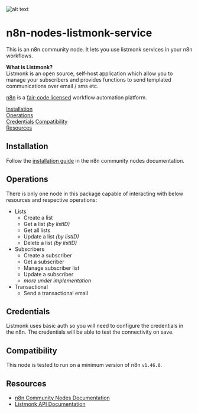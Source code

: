 ![alt text](workflow-sample.png)

# n8n-nodes-listmonk-service

This is an n8n community node. It lets you use listmonk services in your n8n workflows.

**What is Listmonk?**  
Listmonk is an open source, self-host application which allow you to manage your subscribers and provides functions to send templated communications over email / sms etc.

[n8n](https://n8n.io/) is a [fair-code licensed](https://docs.n8n.io/reference/license/) workflow automation platform.

[Installation](#installation)  
[Operations](#operations)  
[Credentials](#credentials)
[Compatibility](#compatibility)  
[Resources](#resources)  

## Installation

Follow the [installation guide](https://docs.n8n.io/integrations/community-nodes/installation/) in the n8n community nodes documentation.

## Operations

There is only one node in this package capable of interacting with below resources and respective operations:

- Lists  
  - Create a list
  - Get a list _(by listID)_
  - Get all lists
  - Update a list _(by listID)_
  - Delete a list _(by listID)_
- Subscribers
  - Create a subscriber
  - Get a subscriber
  - Manage subscriber list
  - Update a subscriber
  - _more under implementation_
- Transactional
  - Send a transactional email

## Credentials

Listmonk uses basic auth so you will need to configure the credentials in the n8n. The credentials will be able to test the connectivity on save.

## Compatibility

This node is tested to run on a minimum version of n8n `v1.46.0`.

## Resources

* [n8n Community Nodes Documentation](https://docs.n8n.io/integrations/community-nodes/)
* [Listmonk API Documentation](https://listmonk.app/docs/apis/apis/)


